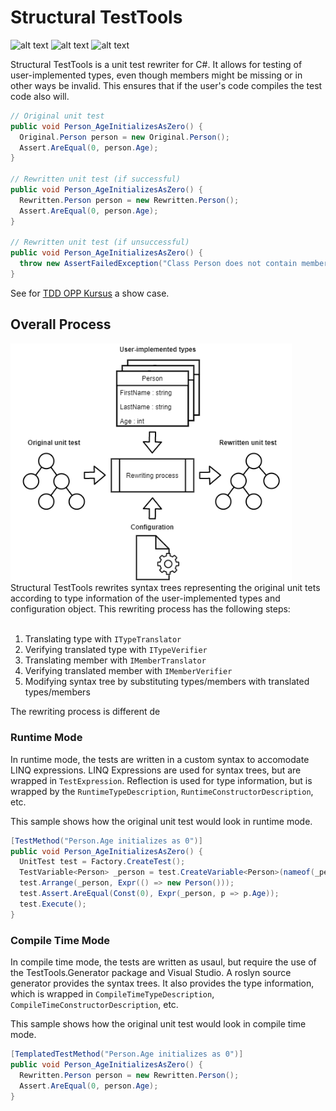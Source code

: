# Structural TestTools
![alt text](https://img.shields.io/nuget/v/OleVanSanten.TestTools?label=TestTools%20nuget "TestTools nuget package")
![alt text](https://img.shields.io/nuget/v/OleVanSanten.TestTools.Generator?label=TestTools%20Generator%20nuget "TestTools Generator nuget package")
![alt text](https://img.shields.io/nuget/v/OleVanSanten.TestTools.MSTest?label=TestTools%20MSTest%20nuget "TestTools MSTest nuget package")

Structural TestTools is a unit test rewriter for C#. It allows for testing of user-implemented types, even though members might be missing or in other ways be invalid. This ensures that if the user's code compiles the test code also will. 

```C#
// Original unit test 
public void Person_AgeInitializesAsZero() {
  Original.Person person = new Original.Person();
  Assert.AreEqual(0, person.Age);
}

// Rewritten unit test (if successful)
public void Person_AgeInitializesAsZero() {
  Rewritten.Person person = new Rewritten.Person();
  Assert.AreEqual(0, person.Age);
}

// Rewritten unit test (if unsuccessful)
public void Person_AgeInitializesAsZero() {
  throw new AssertFailedException("Class Person does not contain member Age");
}
```

See  for [TDD OPP Kursus](https://github.com/OleVanSanten/tdd-oop-exercises/tree/templated-syntax) a show case. 

## Overall Process
<img src="Docs/Assets/OverallProcess.png" alt="drawing" width="450"/>
Structural TestTools rewrites syntax trees representing the original unit tets according to type information of the user-implemented types and configuration object. This rewriting process has the following steps: 
<br></br>

1. Translating type with <code>ITypeTranslator</code>
2. Verifying translated type with <code>ITypeVerifier</code>
3. Translating member with <code>IMemberTranslator</code>
4. Verifying translated member with <code>IMemberVerifier</code>
5. Modifying syntax tree by substituting types/members with translated types/members

The rewriting process is different de

### Runtime Mode
In runtime mode, the tests are written in a custom syntax to accomodate LINQ expressions. LINQ Expressions are used for syntax trees, but are wrapped in <code>TestExpression</code>. Reflection is used for type information, but is wrapped by the <code>RuntimeTypeDescription</code>, <code>RuntimeConstructorDescription</code>, etc. 

This sample shows how the original unit test would look in runtime mode. 
```C#
[TestMethod("Person.Age initializes as 0")]
public void Person_AgeInitializesAsZero() {
  UnitTest test = Factory.CreateTest();
  TestVariable<Person> _person = test.CreateVariable<Person>(nameof(_person));
  test.Arrange(_person, Expr(() => new Person()));
  test.Assert.AreEqual(Const(0), Expr(_person, p => p.Age));
  test.Execute();
}
```

### Compile Time Mode
In compile time mode, the tests are written as usaul, but require the use of the TestTools.Generator package and Visual Studio. A roslyn source generator provides the syntax trees. It also provides the type information, which is wrapped in <code>CompileTimeTypeDescription</code>, <code>CompileTimeConstructorDescription</code>, etc. 

This sample shows how the original unit test would look in compile time mode. 
```C#
[TemplatedTestMethod("Person.Age initializes as 0")]
public void Person_AgeInitializesAsZero() {
  Rewritten.Person person = new Rewritten.Person();
  Assert.AreEqual(0, person.Age);
}
```
